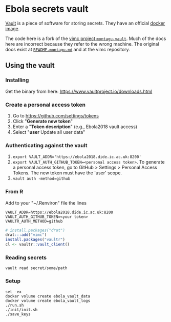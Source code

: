 # Ebola secrets vault

[Vault](https://www.vaultproject.io/) is a piece of software for storing secrets. They have an official [docker image](https://hub.docker.com/_/vault/).

The code here is a fork of the [vimc project `montagu-vault`](https://github.com/vimc/montagu-vault).  Much of the docs here are incorrect because they refer to the wrong machine.  The original docs exist at [`README.montagu.md`](README.montagu.md) and at the vimc repository.

## Using the vault

### Installing

Get the binary from here: https://www.vaultproject.io/downloads.html

### Create a personal access token

1. Go to https://github.com/settings/tokens
2. Click "**Generate new token**"
3. Enter a "**Token description**" (e.g., Ebola2018 vault access)
4. Select "**user** Update all user data"

### Authenticating against the vault

1. `export VAULT_ADDR='https://ebola2018.dide.ic.ac.uk:8200'`
2. `export VAULT_AUTH_GITHUB_TOKEN=<personal access token>`. To generate a 
   personal access token, go to GitHub > Settings > Personal Access Tokens. The
   new token must have the 'user' scope.
3. `vault auth -method=github`


### From R

Add to your "~/.Renviron" file the lines

```
VAULT_ADDR=https://ebola2018.dide.ic.ac.uk:8200
VAULT_AUTH_GITHUB_TOKEN=<your token>
VAULTR_AUTH_METHOD=github
```

```r
# install.packages("drat")
drat:::add("vimc")
install.packages("vaultr")
cl <- vaultr::vault_client()
```

### Reading secrets

```
vault read secret/some/path
```

### Setup

```
set -ex
docker volume create ebola_vault_data
docker volume create ebola_vault_logs
./run.sh
./init/init.sh
./save_keys
```
